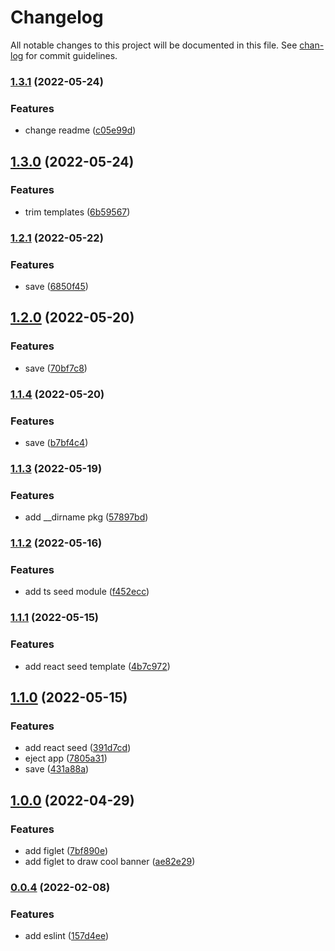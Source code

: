 # Changelog

All notable changes to this project will be documented in this file. See [chan-log](https://github.com/conventional-changelog/chan-log) for commit guidelines.

### [1.3.1](https://github.com/YanPanMichael/astart-cli/compare/v1.3.0...v1.3.1) (2022-05-24)


### Features

* change readme ([c05e99d](https://github.com/YanPanMichael/astart-cli/commit/c05e99df5f54c0800bbb5ea31ed1e52e7affbba1))

## [1.3.0](https://github.com/YanPanMichael/astart-cli/compare/v1.2.1...v1.3.0) (2022-05-24)


### Features

* trim templates ([6b59567](https://github.com/YanPanMichael/astart-cli/commit/6b595671c3759c0bdfdea6a48b23ecb8d54ad1e0))

### [1.2.1](https://github.com/YanPanMichael/astart-cli/compare/v1.2.0...v1.2.1) (2022-05-22)


### Features

* save ([6850f45](https://github.com/YanPanMichael/astart-cli/commit/6850f45ade1960744f69f4695c072c3b9a304485))

## [1.2.0](https://github.com/YanPanMichael/astart-cli/compare/v1.1.4...v1.2.0) (2022-05-20)


### Features

* save ([70bf7c8](https://github.com/YanPanMichael/astart-cli/commit/70bf7c8404bea38b7e5140d643f5863706433144))

### [1.1.4](https://github.com/YanPanMichael/astart-cli/compare/v1.1.3...v1.1.4) (2022-05-20)


### Features

* save ([b7bf4c4](https://github.com/YanPanMichael/astart-cli/commit/b7bf4c464396eb20075ffe9531f5644e6cec5513))

### [1.1.3](https://github.com/YanPanMichael/astart-cli/compare/v1.1.2...v1.1.3) (2022-05-19)


### Features

* add __dirname pkg ([57897bd](https://github.com/YanPanMichael/astart-cli/commit/57897bd25f8699b6c48d0f19f19a21678cf3be0b))

### [1.1.2](https://github.com/YanPanMichael/astart-cli/compare/v1.1.1...v1.1.2) (2022-05-16)


### Features

* add ts seed module ([f452ecc](https://github.com/YanPanMichael/astart-cli/commit/f452ecc7ac5a74fdaeb76d6834987d46f844fc06))

### [1.1.1](https://github.com/YanPanMichael/astart-cli/compare/v1.1.0...v1.1.1) (2022-05-15)


### Features

* add react seed template ([4b7c972](https://github.com/YanPanMichael/astart-cli/commit/4b7c972cb2a34b2983c70f9bd3393847a1fc421a))

## [1.1.0](https://github.com/YanPanMichael/astart-cli/compare/v1.0.0...v1.1.0) (2022-05-15)


### Features

* add react seed ([391d7cd](https://github.com/YanPanMichael/astart-cli/commit/391d7cdc90922dac8cff6c541af4983f7d44bfc2))
* eject app ([7805a31](https://github.com/YanPanMichael/astart-cli/commit/7805a3186f2de3af02835ce6338d707749bb367f))
* save ([431a88a](https://github.com/YanPanMichael/astart-cli/commit/431a88a3fe67c01cc4a759dee37b1d7e54190715))

## [1.0.0](https://github.com/YanPanMichael/astart-cli/compare/v0.0.4...v1.0.0) (2022-04-29)


### Features

* add figlet ([7bf890e](https://github.com/YanPanMichael/astart-cli/commit/7bf890e910764669fc9e503efb6612518a726254))
* add figlet to draw cool banner ([ae82e29](https://github.com/YanPanMichael/astart-cli/commit/ae82e296d5f0b8a77d013508f61d16b722d1521e))

### [0.0.4](https://github.com/YanPanMichael/astart-cli/compare/v0.0.2...v0.0.4) (2022-02-08)


### Features

* add eslint ([157d4ee](https://github.com/YanPanMichael/astart-cli/commit/157d4ee941c0e7a9a6d636fd86fe1c3c90df80bb))
